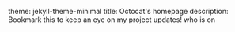 theme: jekyll-theme-minimal
title: Octocat's homepage
description: Bookmark this to keep an eye on my project updates!
who is on
